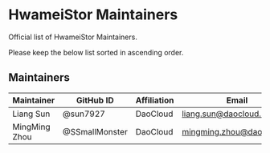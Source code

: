 # HwameiStor Maintainers

Official list of HwameiStor Maintainers.

Please keep the below list sorted in ascending order.

## Maintainers

| Maintainer  | GitHub ID   | Affiliation | Email                  |
|-------------|-------------|-------------|------------------------|
| Liang Sun   | @sun7927    | DaoCloud    | <liang.sun@daocloud.io>      |
| MingMing Zhou   | @SSmallMonster      | DaoCloud    | <mingming.zhou@daocloud.io> |